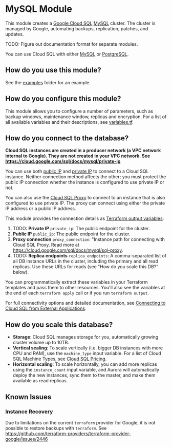 # MySQL Module

This module creates a [Google Cloud SQL](https://cloud.google.com/sql/) [MySQL](https://cloud.google.com/sql/docs/mysql/) cluster. 
The cluster is managed by Google, automating backups, replication, patches, and updates. 

TODO: Figure out documentation format for separate modules.

You can use Cloud SQL with either [MySQL](https://cloud.google.com/sql/docs/mysql/) or [PostgreSQL](https://cloud.google.com/sql/docs/postgres/).

## How do you use this module?

See the [examples](/examples) folder for an example. 

## How do you configure this module?

This module allows you to configure a number of parameters, such as backup windows, maintenance window, replicas
and encryption. For a list of all available variables and their descriptions, see [variables.tf](./variables.tf).

## How do you connect to the database?

**Cloud SQL instances are created in a producer network (a VPC network internal to Google). They are not created in your VPC network. See https://cloud.google.com/sql/docs/mysql/private-ip**
 
You can use both [public IP](https://cloud.google.com/sql/docs/mysql/connect-admin-ip) and [private IP](https://cloud.google.com/sql/docs/mysql/private-ip) to connect to a Cloud SQL instance. 
Neither connection method affects the other; you must protect the public IP connection whether the instance is configured to use private IP or not.

You can also use the [Cloud SQL Proxy](https://cloud.google.com/sql/docs/mysql/connect-admin-proxy) to connect to an instance that is also configured to use private IP. The proxy can connect using either the private IP address or a public IP address.

This module provides the connection details as [Terraform output 
variables](https://www.terraform.io/intro/getting-started/outputs.html):


1. TODO: **Private IP** `private_ip`: The public endpoint for the cluster.
1. **Public IP** `public_ip`: The public endpoint for the cluster.
1. **Proxy connection** `proxy_connection`: "Instance path for connecting with Cloud SQL Proxy. Read more at https://cloud.google.com/sql/docs/mysql/sql-proxy.
1. TODO: **Replica endpoints** `replica_endpoints`: A comma-separated list of all DB instance URLs in the cluster, including the primary and all
   read replicas. Use these URLs for reads (see "How do you scale this DB?" below).



You can programmatically extract these variables in your Terraform templates and pass them to other resources. 
You'll also see the variables at the end of each `terraform apply` call or if you run `terraform output`.

For full connectivity options and detailed documentation, see [Connecting to Cloud SQL from External Applications](https://cloud.google.com/sql/docs/mysql/connect-external-app).

## How do you scale this database?

* **Storage**: Cloud SQL manages storage for you, automatically growing cluster volume up to 10TB.
* **Vertical scaling**: To scale vertically (i.e. bigger DB instances with more CPU and RAM), use the `machine_type` 
  input variable. For a list of Cloud SQL Machine Types, see [Cloud SQL Pricing](https://cloud.google.com/sql/pricing#2nd-gen-pricing).
* **Horizontal scaling**: To scale horizontally, you can add more replicas using the `instance_count` input variable, 
  and Aurora will automatically deploy the new instances, sync them to the master, and make them available as read 
  replicas.

## Known Issues

### Instance Recovery

Due to limitations on the current `terraform` provider for Google, it is not possible to restore backups with `terraform`. 
See https://github.com/terraform-providers/terraform-provider-google/issues/2446


